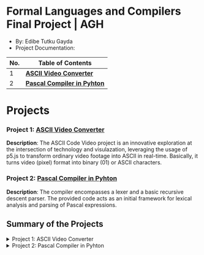 # Formal Languages and Compilers Final Project | AGH 
*  By: Edibe Tutku Gayda
*  Project Documentation:


| No. | Table of Contents                                                                   |
| --- | ----------------------------------------------------------------------- |
| 1   | [**ASCII Video Converter**](https://github.com/Etutku/SS2023_Ko_Kuczera_Gayda_SpreadSheet/blob/main/README.md)   |
| 2   | [**Pascal Compiler in Pyhton**](https://github.com/Etutku/SS2023_Ko_Kuczera_Gayda_SpreadSheet/blob/main/User_Stories.md) |


# Projects
### Project 1: [ASCII Video Converter](https://github.com/xkyleann/Java_Portfolio/tree/main/OOP_Physics)

**Description**: The ASCII Code Video project is an innovative exploration at the intersection of technology and visulazation, leveraging the usage of p5.js to transform ordinary video footage into ASCII in real-time. Basically, it turns video (pixel) format into binary (01) or ASCII characters. 

### Project 2: [Pascal Compiler in Pyhton](https://github.com/xkyleann/Java_Portfolio/blob/main/Simple_Library.java)

**Description**: The compiler encompasses a lexer and a basic recursive descent parser. The provided code acts as an initial framework for lexical analysis and parsing of Pascal expressions.

## Summary of the Projects
<details>
<summary>Project 1: ASCII Video Converter</summary>
  <summary> The ASCII Code Video project is an innovative exploration at the intersection of technology and art, leveraging the power of p5.js to transform ordinary video footage into ASCII in real-time. Basically, it turns video (pixel) format into binary (01) or ASCII characters.<br></summary>
  <summary> If we consider similarity with formal languages, the project demonstrates a connection through its underlying principles of language representation and transformation. While the project itself may not involve a traditional compiler in the sense of translating high-level programming languages into machine code, it exhibits certain similarities and connections. <br></summary>
    <summary> Similarity: In formal languages and compilers, there is a focus on the representation of information and the transformation of one form of language into another. ASCII Code Video represents video frames through the language of ASCII characters, showcasing a transformation from <b>pixel-based images</b> to <b>character-based representation</b>. As in the summary we can say that it converts pixel(s) to characters. <br></summary>
 <summary> <a href= ""> Documentation for ASCII Video Converter </a> </summary>
</details>

<details>
<summary> Project 2: Pascal Compiler in Pyhton </summary>
  <summary> The objective of this project is to develop a simple Pascal compiler in Python. The compiler encompasses a lexer and a basic recursive descent parser. The provided code acts as an initial framework for lexical analysis and parsing of Pascal expressions.
Pascal is a formal language characterized by a defined syntax and semantics; the lexer and parser interpret Pascal code according to its grammar rules. Grammar defines the syntax and structure of a language. The pascal language has a grammar that specifies how valid Pascal programs are structured. The lexer and parser involve the rules of the Pascal grammar to recognize and interpret valid expressions.
If we consider the strings, in the context of the compiler, strings refer to sequences of characters constituting the Pascal source code. The lexer processes these strings and breaks them down into meaningful tokens. 
The alphabet is the set of symbols from which strings are formed. In this project, the alphabet includes characters such as digits (0-9), operators (+), and whitespace.<br>
 </summary>
 <summary> <a href= "https://github.com/xkyleann/Java_Portfolio/files/11939623/oo7-2.pdf"> Documentation for Pascal Compiler in Pyhton</a> </summary>
</details>
